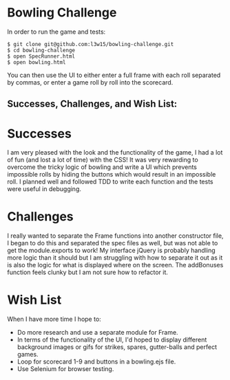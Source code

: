 
Bowling Challenge
=================

In order to run the game and tests:

```
$ git clone git@github.com:l3w15/bowling-challenge.git
$ cd bowling-challenge
$ open SpecRunner.html
$ open bowling.html
```

You can then use the UI to either enter a full frame with each roll separated by commas, or enter a game roll by roll into the scorecard.

## Successes, Challenges, and Wish List:

# Successes

I am very pleased with the look and the functionality of the game, I had a lot of fun (and lost a lot of time) with the CSS! It was very rewarding to overcome the tricky logic of bowling and write a UI which prevents impossible rolls by hiding the buttons which would result in an impossible roll. I planned well and followed TDD to write each function and the tests were useful in debugging.

# Challenges

I really wanted to separate the Frame functions into another constructor file, I began to do this and separated the spec files as well, but was not able to get the module.exports to work! My interface jQuery is probably handling more logic than it should but I am struggling with how to separate it out as it is also the logic for what is displayed where on the screen. The addBonuses function feels clunky but I am not sure how to refactor it.

# Wish List

When I have more time I hope to:
* Do more research and use a separate module for Frame.
* In terms of the functionality of the UI, I'd hoped to display different background images or gifs for strikes, spares, gutter-balls and perfect games.
* Loop for scorecard 1-9 and buttons in a bowling.ejs file.
* Use Selenium for browser testing.
